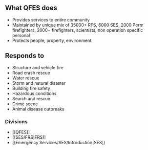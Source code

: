 
## What QFES does

- Provides services to entire community
- Maintained by unique mix of 35000+ RFS, 6000 SES, 2000 Perm firefighters, 2000+ firefighters, scientists, non operation specific personal
- Protects people, property, environment

## Responds to

- Structure and vehicle fire
- Road crash rescue
- Water rescue
- Storm and natural disaster
- Building fire safety
- Hazardous conditions
- Search and rescue
- Crime scene
- Animal disease outbreaks

### Divisions

- [[QFES]]
- [[SES/FRS|FRS]]
- [[Emergency Services/SES/Introduction|SES]]